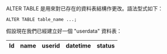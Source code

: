 ALTER TABLE 是用來對已存在的資料表結構作更改。語法型式如下：
```
ALTER TABLE table_name ...;
```
假設現在我們已經建立好一個 "userdata" 資料表：

| Id | name | userid | datetime | status  |
| :----: | :----: | :---- | :---- | :---- |

